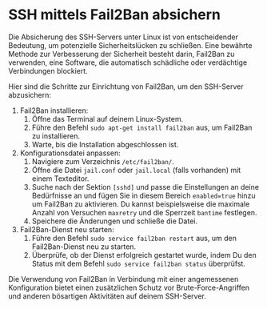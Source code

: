 # SSH mittels Fail2Ban absichern

Die Absicherung des SSH-Servers unter Linux ist von entscheidender Bedeutung, um potenzielle Sicherheitslücken zu schließen. Eine bewährte Methode zur Verbesserung der Sicherheit besteht darin, Fail2Ban zu verwenden, eine Software, die automatisch schädliche oder verdächtige Verbindungen blockiert.

Hier sind die Schritte zur Einrichtung von Fail2Ban, um den SSH-Server abzusichern:

1. Fail2Ban installieren:
   1. Öffne das Terminal auf deinem Linux-System.
   2. Führe den Befehl ```sudo apt-get install fail2ban``` aus, um Fail2Ban zu installieren.
   3. Warte, bis die Installation abgeschlossen ist.
2. Konfigurationsdatei anpassen:
   1. Navigiere zum Verzeichnis ```/etc/fail2ban/```.
   2. Öffne die Datei ```jail.conf``` oder ```jail.local``` (falls vorhanden) mit einem Texteditor.
   3. Suche nach der Sektion ```[sshd]``` und passe die Einstellungen an deine Bedürfnisse an und fügen Sie in diesem Bereich ```enabled=true``` hinzu um Fail2Ban zu aktivieren. Du kannst beispielsweise die maximale Anzahl von Versuchen ```maxretry``` und die Sperrzeit ```bantime``` festlegen.
   4. Speichere die Änderungen und schließe die Datei.
3. Fail2Ban-Dienst neu starten:
   1. Führe den Befehl ```sudo service fail2ban restart``` aus, um den Fail2Ban-Dienst neu zu starten.
   2. Überprüfe, ob der Dienst erfolgreich gestartet wurde, indem Du den Status mit dem Befehl ```sudo service fail2ban status``` überprüfst.

Die Verwendung von Fail2Ban in Verbindung mit einer angemessenen Konfiguration bietet einen zusätzlichen Schutz vor Brute-Force-Angriffen und anderen bösartigen Aktivitäten auf deinem SSH-Server.

